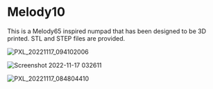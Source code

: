 # Melody10
This is a Melody65 inspired numpad that has been designed to be 3D printed. STL and STEP files are provided.

![PXL_20221117_094102006](https://user-images.githubusercontent.com/76460985/202426891-658bc1d1-a1e2-4360-80d1-c28377dfdaf2.jpg)

![Screenshot 2022-11-17 032611](https://user-images.githubusercontent.com/76460985/202427019-721077e6-12ce-493a-bb0d-0be79530704b.png)

![PXL_20221117_084804410](https://user-images.githubusercontent.com/76460985/202427051-faede0ab-cf16-44ad-a781-635c76f2eb5b.jpg)
